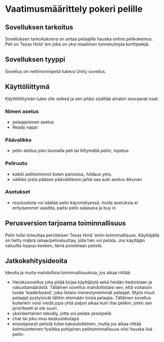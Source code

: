 # Vaatimusmäärittely pokeri pelille

## Sovelluksen tarkoitus

Sovelluksen tarkoituksena on antaa pelaajille hauska online pelikokemus. Peli on Texas Hold 'em joka on yksi maailman tunnetuimpia korttipelejä.

## Sovelluksen tyyppi

Sovellus on nettimoninpeliä tukeva Unity sovellus.

## Käyttöliittymä

Käyttöliittymän tulee olle selkeä ja sen pitäsi sisältää ainakin seuraavat osat:

### Nimen asetus

- pelaajanimen asetus
- Ready nappi

### Päävalikko

- pelin aloitus joko luomalla peli tai liittymällä peliin, lopetus

### Peliruutu

- kaikki pelitoiminnot kuten panostus, foldaus yms.
- valikko josta pääsee päävalikkoon ja/tai saa auki asetus ikkunan

### Asetukset

- resoluutiota voi säätää pelin käynnistyessä, muita asetuksia ei erityisemmin vaadita, paitsi pelin salasana ja buy in

## Perusversion tarjoama toiminnallisuus

Pelin tulisi toteuttaa perinteisen Texas Hold 'emin toiminnallisuus. Käyttäjällä on tietty määrä rahaa/pelivaluuttaa, jolla hän voi pelata. Jos käyttäjän valuutta loppuu kesken, tämä poistetaan pelistä.

## Jatkokehitysideoita

Ideoita ja muita mahdollisia toiminnallisuuksia, jos aikaa riittää:

- Herokusovellus joka pitää kirjaa käyttäjistä sekä heidän tiedoistaan ja valuuttamäärästä. Tälläinen sovellus mahdollistaisi sen, että voitaisiin luoda 'leaderboard', joka listaisi menestyneimmät pelaajat. Myös muut pelaajat pystyisivät tällöin etsimään toisia pelaajia. Tälläinen sovellus kuitenkin voisi viedä jopa yhtä paljon aikaa kuin itse pelikin, joten sen prioriteetti ei ole suuri.
- yksinkertainen tekoäly, jotta voi pelata yksinpeliä
- chat tai joku muu keskustelutapa
- ensisijaisesti pelistä tulee kaksiulotteinen, mutta jos aikaa riittää kolmiulotteinen fysiikka pohjainen pelitoiminnallisuus olisi hauska lisä peliin
